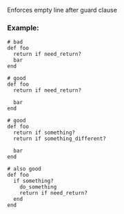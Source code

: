 Enforces empty line after guard clause

### Example:

    # bad
    def foo
      return if need_return?
      bar
    end

    # good
    def foo
      return if need_return?

      bar
    end

    # good
    def foo
      return if something?
      return if something_different?

      bar
    end

    # also good
    def foo
      if something?
        do_something
        return if need_return?
      end
    end